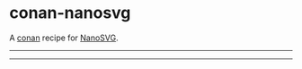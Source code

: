 # conan-nanosvg
A [conan](https://conan.io/) recipe for [ NanoSVG](https://github.com/memononen/nanosvg).
***

***
